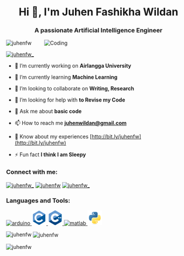 <h1 align="center">Hi 👋, I'm Juhen Fashikha Wildan</h1>
<h3 align="center">A passionate Artificial Intelligence Engineer</h3>
<img align="right" alt="Coding" width="400" src="https://www.ismartcom.com/hs-fs/hubfs/ai%20gif.gif?width=600&name=ai%20gif.gif">

<p align="left"> <img src="https://komarev.com/ghpvc/?username=juhenfw&label=Profile%20views&color=0e75b6&style=flat" alt="juhenfw" /> </p>

<p align="left"> <a href="https://twitter.com/juhenfw_" target="blank"><img src="https://img.shields.io/twitter/follow/juhenfw_?logo=twitter&style=for-the-badge" alt="juhenfw_" /></a> </p>

- 🔭 I’m currently working on **Airlangga University**

- 🌱 I’m currently learning **Machine Learning**

- 👯 I’m looking to collaborate on **Writing, Research**

- 🤝 I’m looking for help with **to Revise my Code**

- 💬 Ask me about **basic code**

- 📫 How to reach me **juhenwildan@gmail.com**

- 📄 Know about my experiences [http://bit.ly/juhenfw](http://bit.ly/juhenfw)

- ⚡ Fun fact **I think I am Sleepy**

<h3 align="left">Connect with me:</h3>
<p align="left">
<a href="https://twitter.com/juhenfw_" target="blank"><img align="center" src="https://raw.githubusercontent.com/rahuldkjain/github-profile-readme-generator/master/src/images/icons/Social/twitter.svg" alt="juhenfw_" height="30" width="40" /></a>
<a href="https://linkedin.com/in/juhenfw" target="blank"><img align="center" src="https://raw.githubusercontent.com/rahuldkjain/github-profile-readme-generator/master/src/images/icons/Social/linked-in-alt.svg" alt="juhenfw" height="30" width="40" /></a>
<a href="https://instagram.com/juhenfw_" target="blank"><img align="center" src="https://raw.githubusercontent.com/rahuldkjain/github-profile-readme-generator/master/src/images/icons/Social/instagram.svg" alt="juhenfw_" height="30" width="40" /></a>
</p>

<h3 align="left">Languages and Tools:</h3>
<p align="left"> <a href="https://www.arduino.cc/" target="_blank" rel="noreferrer"> <img src="https://cdn.worldvectorlogo.com/logos/arduino-1.svg" alt="arduino" width="40" height="40"/> </a> <a href="https://www.cprogramming.com/" target="_blank" rel="noreferrer"> <img src="https://raw.githubusercontent.com/devicons/devicon/master/icons/c/c-original.svg" alt="c" width="40" height="40"/> </a> <a href="https://www.w3schools.com/cpp/" target="_blank" rel="noreferrer"> <img src="https://raw.githubusercontent.com/devicons/devicon/master/icons/cplusplus/cplusplus-original.svg" alt="cplusplus" width="40" height="40"/> </a> <a href="https://www.mathworks.com/" target="_blank" rel="noreferrer"> <img src="https://upload.wikimedia.org/wikipedia/commons/2/21/Matlab_Logo.png" alt="matlab" width="40" height="40"/> </a> <a href="https://www.python.org" target="_blank" rel="noreferrer"> <img src="https://raw.githubusercontent.com/devicons/devicon/master/icons/python/python-original.svg" alt="python" width="40" height="40"/> </a> </p>

<p><img align="left" src="https://github-readme-stats.vercel.app/api/top-langs?username=juhenfw&show_icons=true&locale=en&layout=compact" alt="juhenfw" /></p>

<p>&nbsp;<img align="center" src="https://github-readme-stats.vercel.app/api?username=juhenfw&show_icons=true&locale=en" alt="juhenfw" /></p>

<p><img align="center" src="https://github-readme-streak-stats.herokuapp.com/?user=juhenfw&" alt="juhenfw" /></p>
